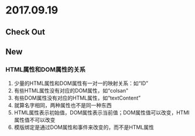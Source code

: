 
# 2017.09.19

## Check Out

## New

### HTML属性和DOM属性的关系

1. 少量的HTML属性和DOM属性有一对一的映射关系：如“ID”
2. 有些HTML属性没有对应的DOM属性，如“colsan"
3. 有些DOM属性没有对应的HTML属性，如“textContent”
4. 就算名字相同，两种属性也不是同一种东西
5. HTML属性表示初始值，DOM属性表示当前值；DOM属性值可以改变，HTMl属性值不可以改变
6. 模版绑定是通过DOM属性和事件来改变的，而不是HTML属性

